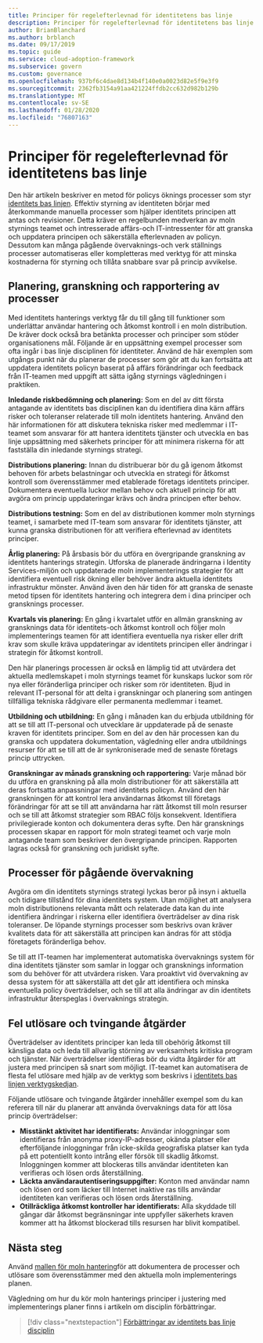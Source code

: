 ```yaml
---
title: Principer för regelefterlevnad för identitetens bas linje
description: Principer för regelefterlevnad för identitetens bas linje
author: BrianBlanchard
ms.author: brblanch
ms.date: 09/17/2019
ms.topic: guide
ms.service: cloud-adoption-framework
ms.subservice: govern
ms.custom: governance
ms.openlocfilehash: 937bf6c4dae8d134b4f140e0a0023d82e5f9e3f9
ms.sourcegitcommit: 2362fb3154a91aa421224ffdb2cc632d982b129b
ms.translationtype: MT
ms.contentlocale: sv-SE
ms.lasthandoff: 01/28/2020
ms.locfileid: "76807163"
---
```

# <a name="identity-baseline-policy-compliance-processes"></a>Principer för regelefterlevnad för identitetens bas linje

Den här artikeln beskriver en metod för policys öknings processer som styr [identitets bas linjen](./index.md). Effektiv styrning av identiteten börjar med återkommande manuella processer som hjälper identitets principen att antas och revisioner. Detta kräver en regelbunden medverkan av moln styrnings teamet och intresserade affärs-och IT-intressenter för att granska och uppdatera principen och säkerställa efterlevnaden av policyn. Dessutom kan många pågående övervaknings-och verk ställnings processer automatiseras eller kompletteras med verktyg för att minska kostnaderna för styrning och tillåta snabbare svar på princip avvikelse.

## <a name="planning-review-and-reporting-processes"></a>Planering, granskning och rapportering av processer

Med identitets hanterings verktyg får du till gång till funktioner som underlättar användar hantering och åtkomst kontroll i en moln distribution. De kräver dock också bra betänkta processer och principer som stöder organisationens mål. Följande är en uppsättning exempel processer som ofta ingår i bas linje disciplinen för identiteter. Använd de här exemplen som utgångs punkt när du planerar de processer som gör att du kan fortsätta att uppdatera identitets policyn baserat på affärs förändringar och feedback från IT-teamen med uppgift att sätta igång styrnings vägledningen i praktiken.

**Inledande riskbedömning och planering:** Som en del av ditt första antagande av identitets bas disciplinen kan du identifiera dina kärn affärs risker och toleranser relaterade till moln identitets hantering. Använd den här informationen för att diskutera tekniska risker med medlemmar i IT-teamet som ansvarar för att hantera identitets tjänster och utveckla en bas linje uppsättning med säkerhets principer för att minimera riskerna för att fastställa din inledande styrnings strategi.

**Distributions planering:** Innan du distribuerar bör du gå igenom åtkomst behoven för arbets belastningar och utveckla en strategi för åtkomst kontroll som överensstämmer med etablerade företags identitets principer. Dokumentera eventuella luckor mellan behov och aktuell princip för att avgöra om princip uppdateringar krävs och ändra principen efter behov.

**Distributions testning:** Som en del av distributionen kommer moln styrnings teamet, i samarbete med IT-team som ansvarar för identitets tjänster, att kunna granska distributionen för att verifiera efterlevnad av identitets principer.

**Årlig planering:** På årsbasis bör du utföra en övergripande granskning av identitets hanterings strategin. Utforska de planerade ändringarna i Identity Services-miljön och uppdaterade moln implementerings strategier för att identifiera eventuell risk ökning eller behöver ändra aktuella identitets infrastruktur mönster. Använd även den här tiden för att granska de senaste metod tipsen för identitets hantering och integrera dem i dina principer och gransknings processer.

**Kvartals vis planering:** En gång i kvartalet utför en allmän granskning av gransknings data för identitets-och åtkomst kontroll och följer moln implementerings teamen för att identifiera eventuella nya risker eller drift krav som skulle kräva uppdateringar av identitets principen eller ändringar i strategin för åtkomst kontroll.

Den här planerings processen är också en lämplig tid att utvärdera det aktuella medlemskapet i moln styrnings teamet för kunskaps luckor som rör nya eller föränderliga principer och risker som rör identiteten. Bjud in relevant IT-personal för att delta i granskningar och planering som antingen tillfälliga tekniska rådgivare eller permanenta medlemmar i teamet.

**Utbildning och utbildning:** En gång i månaden kan du erbjuda utbildning för att se till att IT-personal och utvecklare är uppdaterade på de senaste kraven för identitets principer. Som en del av den här processen kan du granska och uppdatera dokumentation, vägledning eller andra utbildnings resurser för att se till att de är synkroniserade med de senaste företags princip uttrycken.

**Granskningar av månads granskning och rapportering:** Varje månad bör du utföra en granskning på alla moln distributioner för att säkerställa att deras fortsatta anpassningar med identitets policyn. Använd den här granskningen för att kontrol lera användarnas åtkomst till företags förändringar för att se till att användarna har rätt åtkomst till moln resurser och se till att åtkomst strategier som RBAC följs konsekvent. Identifiera privilegierade konton och dokumentera deras syfte. Den här gransknings processen skapar en rapport för moln strategi teamet och varje moln antagande team som beskriver den övergripande principen. Rapporten lagras också för granskning och juridiskt syfte.

## <a name="processes-for-ongoing-monitoring"></a>Processer för pågående övervakning

Avgöra om din identitets styrnings strategi lyckas beror på insyn i aktuella och tidigare tillstånd för dina identitets system. Utan möjlighet att analysera moln distributionens relevanta mått och relaterade data kan du inte identifiera ändringar i riskerna eller identifiera överträdelser av dina risk toleranser. De löpande styrnings processer som beskrivs ovan kräver kvalitets data för att säkerställa att principen kan ändras för att stödja företagets föränderliga behov.

Se till att IT-teamen har implementerat automatiska övervaknings system för dina identitets tjänster som samlar in loggar och gransknings information som du behöver för att utvärdera risken. Vara proaktivt vid övervakning av dessa system för att säkerställa att det går att identifiera och minska eventuella policy överträdelser, och se till att alla ändringar av din identitets infrastruktur återspeglas i övervaknings strategin.

## <a name="violation-triggers-and-enforcement-actions"></a>Fel utlösare och tvingande åtgärder

Överträdelser av identitets principer kan leda till obehörig åtkomst till känsliga data och leda till allvarlig störning av verksamhets kritiska program och tjänster. När överträdelser identifieras bör du vidta åtgärder för att justera med principen så snart som möjligt. IT-teamet kan automatisera de flesta fel utlösare med hjälp av de verktyg som beskrivs i [identitets bas linjen verktygskedjan](./toolchain.md).

Följande utlösare och tvingande åtgärder innehåller exempel som du kan referera till när du planerar att använda övervaknings data för att lösa princip överträdelser:

- **Misstänkt aktivitet har identifierats:** Användar inloggningar som identifieras från anonyma proxy-IP-adresser, okända platser eller efterföljande inloggningar från icke-skilda geografiska platser kan tyda på ett potentiellt konto intrång eller försök till skadlig åtkomst. Inloggningen kommer att blockeras tills användar identiteten kan verifieras och lösen ords återställning.
- **Läckta användarautentiseringsuppgifter:** Konton med användar namn och lösen ord som läcker till Internet inaktive ras tills användar identiteten kan verifieras och lösen ords återställning.
- **Otillräckliga åtkomst kontroller har identifierats:** Alla skyddade till gångar där åtkomst begränsningar inte uppfyller säkerhets kraven kommer att ha åtkomst blockerad tills resursen har blivit kompatibel.

## <a name="next-steps"></a>Nästa steg

Använd [mallen för moln hantering](./template.md)för att dokumentera de processer och utlösare som överensstämmer med den aktuella moln implementerings planen.

Vägledning om hur du kör moln hanterings principer i justering med implementerings planer finns i artikeln om disciplin förbättringar.

> [!div class="nextstepaction"]
> [Förbättringar av identitets bas linje disciplin](./discipline-improvement.md)
